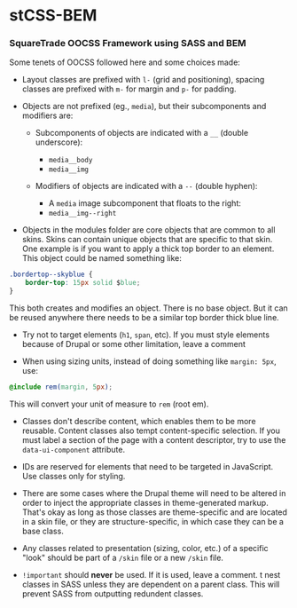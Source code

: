 stCSS-BEM
=========

### SquareTrade OOCSS Framework using SASS and BEM

Some tenets of OOCSS followed here and some choices made:
- Layout classes are prefixed with `l-` (grid and positioning), spacing classes are prefixed with `m-` for margin and `p-` for padding.

- Objects are not prefixed (eg., `media`), but their subcomponents and modifiers are:

    - Subcomponents of objects are indicated with a `__` (double underscore):
        - `media__body`
        - `media__img`

    - Modifiers of objects are indicated with a `--` (double hyphen):
        - A `media` image subcomponent that floats to the right:
        - `media__img--right`

- Objects in the modules folder are core objects that are common to all skins. Skins can contain unique objects that are specific to that skin. One example is if you want to apply a thick top border to an element. This object could be named something like: 

```css
.bordertop--skyblue {
    border-top: 15px solid $blue;
}
```

This both creates and modifies an object. There is no base object. But it can be reused anywhere there needs to be a similar top border thick blue line.

- Try not to target elements (`h1`, `span`, etc). If you must style elements because of Drupal or some other limitation, leave a comment

- When using sizing units, instead of doing something like `margin: 5px`, use:

```css
@include rem(margin, 5px);
```

This will convert your unit of measure to `rem` (root em).

- Classes don't describe content, which enables them to be more reusable. Content classes also tempt content-specific selection. If you must label a section of the page with a content descriptor, try to use the `data-ui-component` attribute.

- IDs are reserved for elements that need to be targeted in JavaScript. Use classes only for styling.

- There are some cases where the Drupal theme will need to be altered in order to inject the appropriate classes in theme-generated markup. That's okay as long as those classes are theme-specific and are located in a skin file, or they are structure-specific, in which case they can be a base class.

- Any classes related to presentation (sizing, color, etc.) of a specific "look" should be part of a `/skin` file or a new `/skin` file.

- `!important` should **never** be used. If it is used, leave a comment.
t nest classes in SASS unless they are dependent on a parent class. This will prevent SASS from outputting redundent classes.